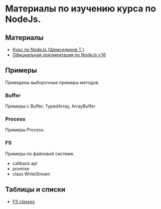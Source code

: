 # Материалы по изучению курса по NodeJs.

## Материалы
* [Курс по NodeJs (Шемсединов Т.)](https://github.com/HowProgrammingWorks/Index/blob/master/Courses/NodeJS.md)
* [Официальная документация по NodeJs v.16](https://nodejs.org/dist/latest-v16.x/docs/api/)

## Примеры
Приведены выборочные примеры методов.

### Buffer
Примеры с Buffer, TypedArray, ArrayBuffer

### Process
Примеры Process.

### FS

Примеры по файловой системе.
  * callback api
  * promise
  * class WriteStream

## Таблицы и списки

  * [FS classes](FS/classes.md)
